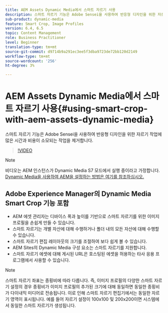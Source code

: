 ```yaml
---
title: AEM Assets Dynamic Media에서 스마트 자르기 사용
description: 스마트 자르기 기능은 Adobe Sensei을 사용하여 반응형 디자인을 위한 자르기 작업에 많은 시간과 비용이 소모되는 작업을 제거합니다.
sub-product: dynamic-media
feature: Smart Crop, Image Profiles
version: 6.4, 6.5
topic: Content Management
role: Business Practitioner
level: Beginner
translation-type: tm+mt
source-git-commit: d9714b9a291ec3ee5f3dba9723de72bb120d2149
workflow-type: tm+mt
source-wordcount: '256'
ht-degree: 3%

---
```



# AEM Assets Dynamic Media에서 스마트 자르기 사용{#using-smart-crop-with-aem-assets-dynamic-media}

스마트 자르기 기능은 Adobe Sensei을 사용하여 반응형 디자인을 위한 자르기 작업에 많은 시간과 비용이 소모되는 작업을 제거합니다.

>[!VIDEO](https://video.tv.adobe.com/v/21519/)

>[!NOTE]
>
>비디오는 AEM 인스턴스가 Dynamic Media S7 모드에서 실행 중이라고 가정합니다. [Dynamic Media을 사용하여 AEM을 설정하는 방법은 여기를 참조하십시오.](https://helpx.adobe.com/kr/experience-manager/6-3/assets/using/config-dynamic-fp-14410.html)

## Adobe Experience Manager의 Dynamic Media Smart Crop 기능 포함

* AEM 에셋 관리자는 디바이스 폭과 높이를 기반으로 스마트 자르기를 위한 이미지 프로필을 손쉽게 만들 수 있습니다.
* 스마트 자르기는 개별 자산에 대해 수행하거나 폴더 내의 모든 자산에 대해 수행할 수 있습니다.
* 스마트 자르기 편집 레이아웃의 크기를 조절하여 보다 쉽게 볼 수 있습니다.
* AEM Sites의 Dynamic Media 구성 요소는 스마트 자르기를 지원합니다.
* 스마트 자르기 에셋에 대해 게시된 URL은 호스팅된 에셋을 허용하는 타사 응용 프로그램에서 사용할 수 있습니다.

>[!NOTE]
>
>스마트 자르기 좌표는 종횡비에 따라 다릅니다. 즉, 이미지 프로필의 다양한 스마트 자르기 설정의 경우 종횡비가 이미지 프로필의 추가된 크기에 대해 동일하면 동일한 종횡비가 다이내믹 미디어로 전송됩니다. 이로 인해 스마트 자르기 편집기에서는 동일한 자르기 영역이 표시됩니다. 예를 들어 자르기 설정이 100x100 및 200x200이면 시스템에서 동일한 스마트 자르기가 생성됩니다.
